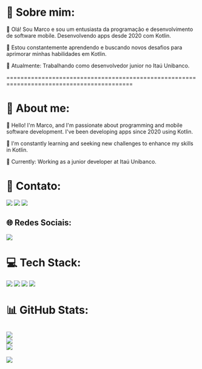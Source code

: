 # 💫 Sobre mim:

👋 Olá! Sou Marco e sou um entusiasta da programação e desenvolvimento de software mobile. Desenvolvendo apps desde 2020 com Kotlin.

🌱 Estou constantemente aprendendo e buscando novos desafios para aprimorar minhas habilidades em Kotlin. 

💼 Atualmente: Trabalhando como desenvolvedor junior no Itaú Unibanco.

==========================================================================================

# 💫 About me:

👋 Hello! I'm Marco, and I'm passionate about programming and mobile software development. I've been developing apps since 2020 using Kotlin.

🌱 I'm constantly learning and seeking new challenges to enhance my skills in Kotlin.

💼 Currently: Working as a junior developer at Itaú Unibanco.


# 📧 Contato:
	
<a href="mailto:mp_fernandes97@live.com"><img src="https://img.shields.io/badge/Microsoft_Outlook-0078D4?style=for-the-badge&logo=microsoft-outlook&logoColor=white"/><a/>
<a href="https://www.linkedin.com/in/marco-paulo-fernandes/"><img src="https://img.shields.io/badge/LinkedIn-0077B5?style=for-the-badge&logo=linkedin&logoColor=white"/><a/>
<a href="https://wa.me/+5511958426490"><img src="https://img.shields.io/badge/WhatsApp-25D366?style=for-the-badge&logo=whatsapp&logoColor=white"/><a/>

## 🌐 Redes Sociais:
<a href="https://www.instagram.com/bezerra_mp/"><img src="https://img.shields.io/badge/Instagram-E4405F?style=for-the-badge&logo=instagram&logoColor=white"/><a/>

# 💻 Tech Stack:
<img src="https://img.shields.io/badge/Android-3DDC84?style=for-the-badge&logo=android&logoColor=white"/> <img src="https://img.shields.io/badge/Kotlin-0095D5?&style=for-the-badge&logo=kotlin&logoColor=white"/>
<img src="https://img.shields.io/badge/Android_Studio-3DDC84?style=for-the-badge&logo=android-studio&logoColor=white"/>
<img src="https://img.shields.io/badge/GitHub-100000?style=for-the-badge&logo=github&logoColor=white"/>

# 📊 GitHub Stats:
![](https://github-readme-stats.vercel.app/api?username=bezerramp&theme=default&hide_border=false&include_all_commits=true&count_private=true)<br/>
![](https://github-readme-streak-stats.herokuapp.com/?user=bezerramp&theme=default&hide_border=false)<br/>
![](https://github-readme-stats.vercel.app/api/top-langs/?username=bezerramp&theme=default&hide_border=false&include_all_commits=true&count_private=true&layout=compact)
---
[![](https://visitcount.itsvg.in/api?id=bezerramp&icon=0&color=0)](https://visitcount.itsvg.in)
